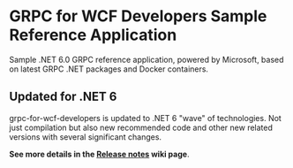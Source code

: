 # GRPC for WCF Developers Sample Reference Application

Sample .NET 6.0 GRPC reference application, powered by Microsoft, based on latest GRPC .NET packages and Docker containers.


## Updated for .NET 6

grpc-for-wcf-developers is updated to .NET 6 "wave" of technologies. Not just compilation but also new recommended code and other new related versions with several significant changes.

**See more details in the [Release notes](https://github.com/dotnet-architecture/grpc-for-wcf-developers/wiki/Release-notes) wiki page**.